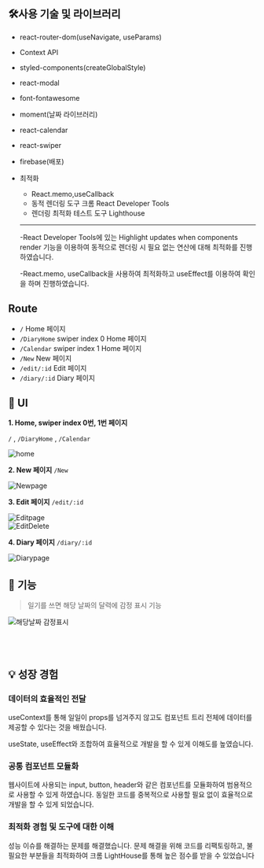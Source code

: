 ## **🛠사용 기술 및 라이브러리**

- react-router-dom(useNavigate, useParams)
- Context API
- styled-components(createGlobalStyle)
- react-modal
- font-fontawesome
- moment(날짜 라이브러리)
- react-calendar
- react-swiper
- firebase(배포)
- 최적화
    - React.memo,useCallback
    - 동적 렌더링 도구 크롬 React Developer Tools
    - 렌더링 최적화 테스트 도구 Lighthouse
    
    ---
    
    -React Developer Tools에 있는 
    Highlight updates when components render 기능을 이용하여
    동적으로 렌더링 시 필요 없는 연산에 대해 최적화를 진행하였습니다.
    
    -React.memo, useCallback을 사용하여 최적화하고 useEffect를 이용하여 확인을 하며 진행하였습니다.
    

## Route

- `/`   Home 페이지
- `/DiaryHome`   swiper index 0 Home 페이지
- `/Calendar`   swiper index 1 Home 페이지
- `/New`    New 페이지
- `/edit/:id`   Edit 페이지
- `/diary/:id`   Diary 페이지

## 🎨 UI

**1. Home, swiper index 0번, 1번 페이지**

`/` , `/DiaryHome` , `/Calendar`

![home](https://github.com/taehyeon0412/react_emotion-diary/assets/71374539/2890c120-27cb-494c-8934-42912b7c37f1)



**2. New 페이지**  `/New`

![Newpage](https://github.com/taehyeon0412/react_emotion-diary/assets/71374539/6f517d9d-4c96-4029-a908-030a6e67e7f7)



**3. Edit 페이지** `/edit/:id`

![Editpage](https://github.com/taehyeon0412/react_emotion-diary/assets/71374539/163dcf1c-1a38-4221-9ef9-16c44c147cb7)
<br/>
![EditDelete](https://github.com/taehyeon0412/react_emotion-diary/assets/71374539/c73f0b56-d2a0-4374-8dba-eadbe17c6618)



**4. Diary 페이지** `/diary/:id`

![Diarypage](https://github.com/taehyeon0412/react_emotion-diary/assets/71374539/31bd2634-e009-4c55-8e8c-793af817febb)

## **📝 기능**

> 일기를 쓰면 해당 날짜의 달력에 감정 표시 기능

![해당날짜 감정표시](https://github.com/taehyeon0412/react_emotion-diary/assets/71374539/d30291ef-7b84-45d7-8dae-5c0ff1a31dea)
<br/>
<br/>
<br/>
<br/>
## 💡 성장 경험

### 데이터의 효율적인 전달

useContext를 통해 일일이 props를 넘겨주지 않고도 컴포넌트 트리 전체에 데이터를 제공할 수 있다는 것을 배웠습니다.

useState, useEffect와 조합하여 효율적으로 개발을 할 수 있게 이해도를 높였습니다.

### 공통 컴포넌트 모듈화

웹사이트에 사용되는 input, button, header와 같은 컴포넌트를 모듈화하여 범용적으로 사용할 수 있게 하였습니다. 동일한 코드를 중복적으로 사용할 필요 없이 효율적으로 개발을 할 수 있게 되었습니다.

### 최적화 경험 및 도구에 대한 이해

성능 이슈를 해결하는 문제를 해결했습니다.
문제 해결을 위해 코드를 리팩토링하고, 불필요한 부분들을 최적화하여 크롬 LightHouse를 통해 높은 점수를 받을 수 있었습니다
